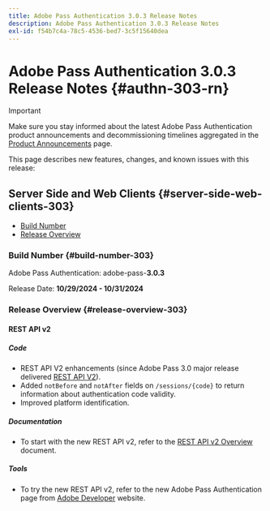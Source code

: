 ```yaml
---
title: Adobe Pass Authentication 3.0.3 Release Notes
description: Adobe Pass Authentication 3.0.3 Release Notes
exl-id: f54b7c4a-78c5-4536-bed7-3c5f15640dea
---
```

# Adobe Pass Authentication 3.0.3 Release Notes {#authn-303-rn}

>[!IMPORTANT]
>
> Make sure you stay informed about the latest Adobe Pass Authentication product announcements and decommissioning timelines aggregated in the [Product Announcements](/help/authentication/product-announcements.md) page.

This page describes new features, changes, and known issues with this release:

## Server Side and Web Clients {#server-side-web-clients-303}

* [Build Number](#build-number-303)
* [Release Overview](#release-overview-303)

### Build Number {#build-number-303}

Adobe Pass Authentication: adobe-pass-**3.0.3**

Release Date: **10/29/2024 - 10/31/2024**

### Release Overview {#release-overview-303}

#### REST API v2

##### Code

* REST API V2 enhancements (since Adobe Pass 3.0 major release delivered [REST API V2](../integration-guide-programmers/rest-apis/rest-api-v2/apis/rest-api-v2-apis-overview.md)).
* Added `notBefore` and `notAfter` fields on `/sessions/{code}` to return information about authentication code validity.
* Improved platform identification.
  
##### Documentation

* To start with the new REST API v2, refer to the [REST API v2 Overview](../integration-guide-programmers/rest-apis/rest-api-v2/rest-api-v2-overview.md) document.

##### Tools

* To try the new REST API v2, refer to the new Adobe Pass Authentication page from [Adobe Developer](https://developer.adobe.com/adobe-pass) website.
